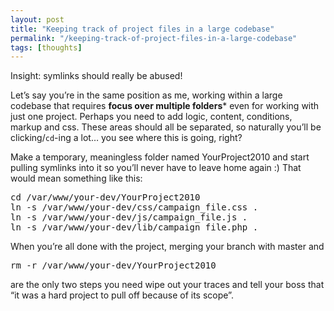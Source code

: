 ```yaml
---
layout: post
title: "Keeping track of project files in a large codebase"
permalink: "/keeping-track-of-project-files-in-a-large-codebase"
tags: [thoughts]
---
```


Insight: symlinks should really be abused!

Let’s say you’re in the same position as me, working within a large codebase that requires <strong>focus over multiple folders</strong>* even for working with just one project. Perhaps you need to add logic, content, conditions, markup and css. These areas should all be separated, so naturally you’ll be clicking/<code>cd</code>-ing a lot… you see where this is going, right?

Make a temporary, meaningless folder named YourProject2010 and start pulling symlinks into it so you’ll never have to leave home again :) That would mean something like this:
<div class="CodeRay">
<div class="code">
<pre>cd /var/www/your-dev/YourProject2010
ln -s /var/www/your-dev/css/campaign_file.css .
ln -s /var/www/your-dev/js/campaign_file.js .
ln -s /var/www/your-dev/lib/campaign_file.php .</pre>
</div>
</div>
When you’re all done with the project, merging your branch with master and
<div class="CodeRay">
<div class="code">
<pre>rm -r /var/www/your-dev/YourProject2010</pre>
</div>
</div>
are the only two steps you need wipe out your traces and tell your boss that “it was a hard project to pull off because of its scope”.
